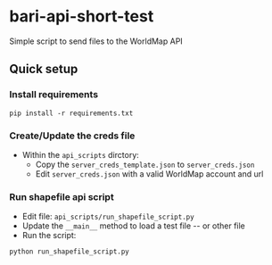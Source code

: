 # bari-api-short-test
Simple script to send files to the WorldMap API

## Quick setup

### Install requirements

```
pip install -r requirements.txt
```

### Create/Update the creds file

- Within the ```api_scripts``` dirctory:
  - Copy the ```server_creds_template.json``` to ```server_creds.json```
  - Edit ```server_creds.json``` with a valid WorldMap account and url

### Run shapefile api script

- Edit file: ```api_scripts/run_shapefile_script.py```
- Update the ```__main__``` method to load a test file -- or other file
- Run the script:

```
python run_shapefile_script.py
```
